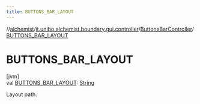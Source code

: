 ```yaml
---
title: BUTTONS_BAR_LAYOUT
---
```

//[alchemist](../../../index.html)/[it.unibo.alchemist.boundary.gui.controller](../index.html)/[ButtonsBarController](index.html)/[BUTTONS_BAR_LAYOUT](-b-u-t-t-o-n-s_-b-a-r_-l-a-y-o-u-t.html)



# BUTTONS_BAR_LAYOUT



[jvm]\
val [BUTTONS_BAR_LAYOUT](-b-u-t-t-o-n-s_-b-a-r_-l-a-y-o-u-t.html): [String](https://docs.oracle.com/javase/8/docs/api/java/lang/String.html)



Layout path.




